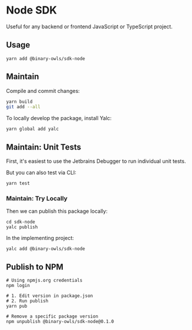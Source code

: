 # Node SDK

Useful for any backend or frontend JavaScript or TypeScript project.

## Usage

```shell script
yarn add @binary-owls/sdk-node
```


## Maintain

Compile and commit changes:

```sh
yarn build
git add --all  
```

To locally develop the package, install Yalc:

```shell script
yarn global add yalc
```

## Maintain: Unit Tests

First, it's easiest to use the Jetbrains Debugger to run individual unit tests.

But you can also test via CLI:

```sh
yarn test
```

### Maintain: Try Locally

Then we can publish this package locally:

```shell script
cd sdk-node
yalc publish
```

In the implementing project:

```shell script
yalc add @binary-owls/sdk-node
```


## Publish to NPM

```shell script
# Using npmjs.org credentials
npm login

# 1. Edit version in package.json
# 2. Run publish
yarn pub

# Remove a specific package version
npm unpublish @binary-owls/sdk-node@0.1.0
```
